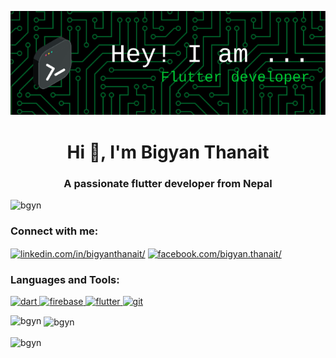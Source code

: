 ![Header](./github-header-image.png)
<h1 align="center">Hi 👋, I'm Bigyan Thanait</h1>
<h3 align="center">A passionate flutter developer from Nepal</h3>

<p align="left"> <img src="https://komarev.com/ghpvc/?username=bgyn&label=Profile%20views&color=0e75b6&style=flat" alt="bgyn" /> </p>

<h3 align="left">Connect with me:</h3>
<p align="left">
<a href="https://linkedin.com/in/linkedin.com/in/bigyanthanait/" target="blank"><img align="center" src="https://raw.githubusercontent.com/rahuldkjain/github-profile-readme-generator/master/src/images/icons/Social/linked-in-alt.svg" alt="linkedin.com/in/bigyanthanait/" height="30" width="40" /></a>
<a href="https://fb.com/facebook.com/bigyan.thanait/" target="blank"><img align="center" src="https://raw.githubusercontent.com/rahuldkjain/github-profile-readme-generator/master/src/images/icons/Social/facebook.svg" alt="facebook.com/bigyan.thanait/" height="30" width="40" /></a>
</p>

<h3 align="left">Languages and Tools:</h3>
<p align="left"> <a href="https://dart.dev" target="_blank" rel="noreferrer"> <img src="https://www.vectorlogo.zone/logos/dartlang/dartlang-icon.svg" alt="dart" width="40" height="40"/> </a> <a href="https://firebase.google.com/" target="_blank" rel="noreferrer"> <img src="https://www.vectorlogo.zone/logos/firebase/firebase-icon.svg" alt="firebase" width="40" height="40"/> </a> <a href="https://flutter.dev" target="_blank" rel="noreferrer"> <img src="https://www.vectorlogo.zone/logos/flutterio/flutterio-icon.svg" alt="flutter" width="40" height="40"/> </a> <a href="https://git-scm.com/" target="_blank" rel="noreferrer"> <img src="https://www.vectorlogo.zone/logos/git-scm/git-scm-icon.svg" alt="git" width="40" height="40"/> </a> </p>

<p><img align="left" src="https://github-readme-stats.vercel.app/api/top-langs?username=bgyn&show_icons=true&locale=en&layout=compact" alt="bgyn" /></p>

<p>&nbsp;<img align="center" src="https://github-readme-stats.vercel.app/api?username=bgyn&show_icons=true&locale=en" alt="bgyn" /></p>

<p><img align="center" src="https://github-readme-streak-stats.herokuapp.com/?user=bgyn&" alt="bgyn" /></p>
